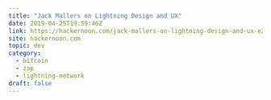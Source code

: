 ```yaml
---
title: "Jack Mallers on Lightning Design and UX"
date: 2019-04-25T19:59:46Z
link: https://hackernoon.com/jack-mallers-on-lightning-design-and-ux-e2ad140a148?source=rss----3a8144eabfe3---4
site: hackernoon.com
topic: dev
category:
  - bitcoin
  - zap
  - lightning-network
draft: false
---
```

